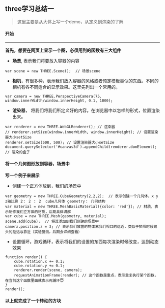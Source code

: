 ## three学习总结一
> 这里主要是从大体上写一个demo，从定义到渲染的了解

#### 开始
------
**首先，想要在网页上显示一个图，必须用到的函数有三大组件**
* **场景**, 表示我们将要放入容器的内容
```
var scene = new THREE.Scene();  // 场景scene
```
* **相机**，有很多种，表示我们放入容器的风格或者预定模板类似的东西。不同的相机有各不同适合的显示效果。这里先列出一个常用的。
```
var camera = new THREE.PerspectiveCamera(75, window.innerWidth/window.innerHeight, 0.1, 1000);
```
* **渲染器**， 将我们将我们所定义好的内容，在浏览器中以怎样的形式，位置渲染出来。
```
var renderer = new THREE.WebGLRenderer(); // 渲染器
// renderer.setSize(window.innerWidth, window.innerHeight); // 设置渲染器大小setSize
renderer.setSize(500, 500); // 设置渲染器大小setSize
document.querySelector('#canvas3d').appendChild(renderer.domElement); // 渲染的盒子
```
#### 将一个几何图形放到容器，场景中
**写一个例子来展示**
* 创建一个正方体放到，我们的场景中
```
var geometry = new THREE.CubeGeometry(2,2,2);  // 表示创建一个几何体，x y z轴比例 2： 2 ： 2  cube几何体 geometry： 几何结构
var material = new THREE.MeshBasicMaterial({color: 'red'}); // 材质，表示制作我们立方体的材质，后期具体讲解
var cube = new THREE.Mesh(geometry, material); 
scene.add(cube);  // 将其添加到我们创建的场景中
camera.position.z = 3; // 表示我们放置的物体离我们视口的远近，类似于拍照时候镜头的拉远与靠近（实验猜测。后期会详细查看）
```
* 设置循环，游戏循环，表示将我们的设置的东西每次渲染时候改变，达到动态效果
```
function render() {
    cube.rotation.x += 0.1;
    cube.rotation.y += 0.1;
    renderer.render(scene, camera);
    requestAnimationFrame(render); // 这个函数是重点，表示重复执行某个函数，在当前这个函数里面就表示死循环😇
}
render();
```
#### 以上就完成了一个转动的方块